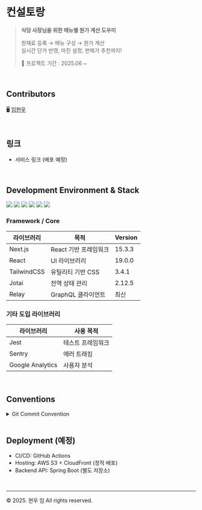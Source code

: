 # 컨설토랑

> **식당 사장님을 위한 메뉴별 원가 계산 도우미**
>
> 원재료 등록 → 메뉴 구성 → 원가 계산
> <br>
> 실시간 단가 반영, 마진 설정, 판매가 추천까지!
>
> 📆 프로젝트 기간 : 2025.06 ~

<br>

## Contributors

🖥️ [임현우](https://github.com/Myunwoo)

<br>

## 링크

- 서비스 링크 (배포 예정)

<br>

## Development Environment & Stack

<p align="left">
  <img src="https://img.shields.io/badge/Next.js-15.1.7-black">
  <img src="https://img.shields.io/badge/React-19.0.0-blue">
  <img src="https://img.shields.io/badge/TypeScript-5-blue">
  <img src="https://img.shields.io/badge/TailwindCSS-3.4-teal">
  <img src="https://img.shields.io/badge/Jotai-state--mgmt-green">
  <img src="https://img.shields.io/badge/Rsbuild-build-lightgrey">
</p>

### Framework / Core

| 라이브러리         | 목적                    | Version  |
|------------------|-----------------------|----------|
| Next.js          | React 기반 프레임워크   | 15.3.3   |
| React            | UI 라이브러리           | 19.0.0   |
| TailwindCSS      | 유틸리티 기반 CSS       | 3.4.1      |
| Jotai            | 전역 상태 관리          | 2.12.5     |
| Relay            | GraphQL 클라이언트      | 최신     |

### 기타 도입 라이브러리

| 라이브러리            | 사용 목적             |
|---------------------|--------------------|
| Jest                | 테스트 프레임워크     |
| Sentry              | 에러 트래킹         |
| Google Analytics    | 사용자 분석         |

<br>

## Conventions

<details>
<summary>Git Commit Convention</summary>

- [HOTFIX] : 🚑️  issue나, QA에서 급한 버그 수정에 사용
- [FIX] : 🔨 버그, 오류 해결
- [ADD] : ➕ Feat 이외의 부수적인 코드 추가, 라이브러리 추가, 새로운 파일 생성 시
- [FEAT] ✨ 새로운 기능 구현
- [DEL] : ⚰️ 쓸모없는 코드 삭제
- [DOCS] : 📝 README나 WIKI 등의 문서 개정
- [MOD] :💄 storyboard 파일,UI 수정한 경우
- [CHORE] : ✅ 코드 수정, 내부 파일 수정
- [CORRECT] : ✏️ 주로 문법의 오류나 타입의 변경, 이름 변경 등에 사용합니다.
- [MOVE] : 🚚 프로젝트 내 파일이나 코드의 이동
- [RENAME] : ⏪️  파일 이름 변경이 있을 때 사용합니다.
- [IMPROVE] : ⚡️ 향상이 있을 때 사용합니다.
- [REFACTOR] : ♻️ 전면 수정이 있을 때 사용합니다
- [MERGE] : 🔀 다른브렌치를 merge 할 때 사용합니다.

</details>

<br>

## Deployment (예정)

- CI/CD: GitHub Actions
- Hosting: AWS S3 + CloudFront (정적 배포)
- Backend API: Spring Boot (별도 저장소)

<br>

---

© 2025. 현우 임 All rights reserved.
